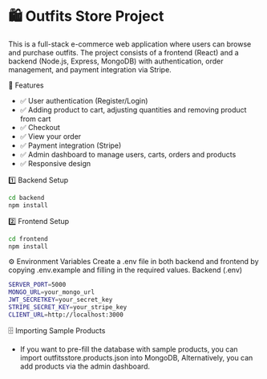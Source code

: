 # 🛍️ Outfits Store Project

This is a full-stack e-commerce web application where users can browse and purchase outfits. The project consists of a frontend (React) and a backend (Node.js, Express, MongoDB) with authentication, order management, and payment integration via Stripe.

🚀 Features
- ✅ User authentication (Register/Login)
- ✅ Adding product to cart, adjusting quantities and removing product from cart
- ✅ Checkout
- ✅ View your order
- ✅ Payment integration (Stripe)
- ✅ Admin dashboard to manage users, carts, orders and products
- ✅ Responsive design

1️⃣ Backend Setup
  ```bash
  cd backend
  npm install
  ```
2️⃣ Frontend Setup
  ```bash
  cd frontend
  npm install
  ```

⚙️ Environment Variables
Create a .env file in both backend and frontend by copying .env.example and filling in the required values.
Backend (.env)
  ```bash
  SERVER_PORT=5000
  MONGO_URL=your_mongo_url
  JWT_SECRETKEY=your_secret_key
  STRIPE_SECRET_KEY=your_stripe_key
  CLIENT_URL=http://localhost:3000
  ```

🗄️ Importing Sample Products
- If you want to pre-fill the database with sample products, you can import outfitsstore.products.json into MongoDB, Alternatively, you can add products via the admin dashboard.
